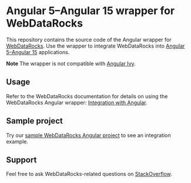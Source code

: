 # Angular 5–Angular 15 wrapper for WebDataRocks

This repository contains the source code of the Angular wrapper for [WebDataRocks](https://www.webdatarocks.com/). Use the wrapper to integrate WebDataRocks into [Angular 5–Angular 15](https://angular.io/) applications.

**Note** The wrapper is not compatible with [Angular Ivy](https://docs.angular.lat/guide/ivy).

## Usage

Refer to the WebDataRocks documentation for details on using the WebDataRocks Angular wrapper: [Integration with Angular](https://www.webdatarocks.com/doc/integration-with-angular/).

## Sample project

Try our [sample WebDataRocks Angular project](https://github.com/WebDataRocks/pivot-angular) to see an integration example.

## Support

Feel free to ask WebDataRocks-related questions on [StackOverflow](https://stackoverflow.com/questions/tagged/webdatarocks).

